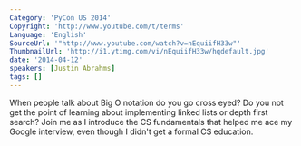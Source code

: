 ```yaml
---
Category: 'PyCon US 2014'
Copyright: 'http://www.youtube.com/t/terms'
Language: 'English'
SourceUrl: '"http://www.youtube.com/watch?v=nEquiifH33w"'
ThumbnailUrl: 'http://i1.ytimg.com/vi/nEquiifH33w/hqdefault.jpg'
date: '2014-04-12'
speakers: [Justin Abrahms]
tags: []
---
```

When people talk about Big O notation do you go cross eyed? Do you not get the point of learning about implementing linked lists or depth first search? Join me as I introduce the CS fundamentals that helped me ace my Google interview, even though I didn't get a formal CS education.